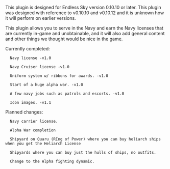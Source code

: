 This plugin is designed for Endless Sky version 0.10.10 or later. This plugin was designed with reference to v0.10.10 and v0.10.12 and it is unknown how it will perform on earlier versions. 

This plugin allows you to serve in the Navy and earn the Navy licenses that are currently in-game and unobtainable, and it will also add general content and other things we thought would be nice in the game.

   Currently completed:
   
      Navy license -v1.0
      
      Navy Cruiser license -v1.0
      
      Uniform system w/ ribbons for awards. -v1.0
      
      Start of a huge alpha war. -v1.0
      
      A few navy jobs such as patrols and escorts. -v1.0
      
      Icon images. -v1.1
      

Planned changes:

      Navy carrier license. 
      
      Alpha War completion
      
      Shipyard on Quaru (RIng of Power) where you can buy heliarch ships when you get the Heliarch License
      
      Shipyards where you can buy just the hulls of ships, no outfits. 

      Change to the Alpha fighting dynamic.
      
